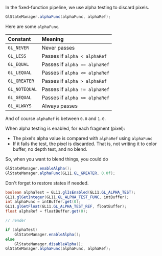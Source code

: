 In the fixed-function pipeline, we use alpha testing to discard pixels.
```java
GlStateManager.alphaFunc(alphaFunc, alphaRef);
```

Here are some `alphaFunc`.

| Constant     | Meaning                        |
|:-------------|:--------------------------------|
| `GL_NEVER`   | Never passes                    |
| `GL_LESS`    | Passes if `alpha < alphaRef`    |
| `GL_EQUAL`   | Passes if `alpha == alphaRef`   |
| `GL_LEQUAL`  | Passes if `alpha <= alphaRef`   |
| `GL_GREATER` | Passes if `alpha > alphaRef`    |
| `GL_NOTEQUAL`| Passes if `alpha != alphaRef`   |
| `GL_GEQUAL`  | Passes if `alpha >= alphaRef`   |
| `GL_ALWAYS`  | Always passes                   |

And of course `alphaRef` is between `0.0` and `1.0`.

When alpha testing is enabled, for each fragment (pixel):
- The pixel’s alpha value is compared with `alphaRef` using `alphaFunc`
- If it fails the test, the pixel is discarded. That is, not writing it to color buffer, no depth test, and no blend.

So, when you want to blend things, you could do
```java
GlStateManager.enableAlpha();
GlStateManager.alphaFunc(GL11.GL_GREATER, 0.0f);
```

Don't forget to restore states if needed.
```java
boolean alphaTest = GL11.glIsEnabled(GL11.GL_ALPHA_TEST);
GL11.glGetInteger(GL11.GL_ALPHA_TEST_FUNC, intBuffer);
int alphaFunc = intBuffer.get(0);
GL11.glGetFloat(GL11.GL_ALPHA_TEST_REF, floatBuffer);
float alphaRef = floatBuffer.get(0);

// render

if (alphaTest)
    GlStateManager.enableAlpha();
else
    GlStateManager.disableAlpha();
GlStateManager.alphaFunc(alphaFunc, alphaRef);
```